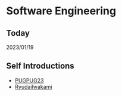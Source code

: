 # Software Engineering

## Today
2023/01/19

## Self Introductions
- [PUGPUG23](https://github.com/PUGPUG23/hello-world/blob/main/intro.md)
- [RyudaiIwakami](https://github.com/PUGPUG23/hello-world/blob/main/intro2.md)

